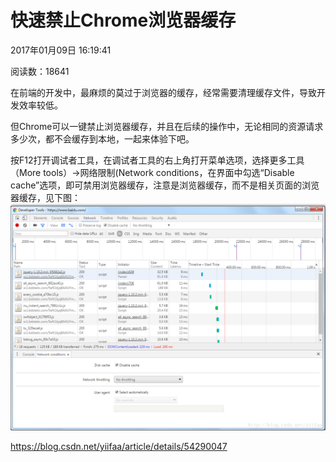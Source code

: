 # 快速禁止Chrome浏览器缓存

2017年01月09日 16:19:41

阅读数：18641

在前端的开发中，最麻烦的莫过于浏览器的缓存，经常需要清理缓存文件，导致开发效率较低。

但Chrome可以一键禁止浏览器缓存，并且在后续的操作中，无论相同的资源请求多少次，都不会缓存到本地，一起来体验下吧。

按F12打开调试者工具，在调试者工具的右上角打开菜单选项，选择更多工具（More tools）->网络限制(Network conditions，在界面中勾选“Disable cache”选项，即可禁用浏览器缓存，注意是浏览器缓存，而不是相关页面的浏览器缓存，见下图： 
![禁止Chrome浏览器本地缓存](image-201805122315/SouthEast.png)







https://blog.csdn.net/yiifaa/article/details/54290047